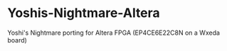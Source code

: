 # Yoshis-Nightmare-Altera
Yoshi's Nightmare porting for Altera FPGA (EP4CE6E22C8N on a Wxeda board)
